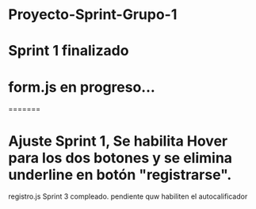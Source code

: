 # Proyecto-Sprint-Grupo-1
# Sprint 1 finalizado

# form.js en progreso...
=======
# Ajuste Sprint 1, Se habilita Hover para los dos botones y se elimina underline en botón "registrarse".

registro.js Sprint 3 compleado. pendiente quw habiliten el autocalificador